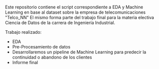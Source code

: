 Este repositorio contiene el script correspondiente a EDA y Machine Learning en base al dataset sobre la empresa de telecomunicaciones "Telco_NN" El mismo forma parte del trabajo final para la materia electiva Ciencia de Datos de la carrera de Ingeniería Industrial.

Trabajo realizado:

* EDA
* Pre-Procesamiento de datos
* Desarrollaremos un pipeline de Machine Learning para predecir la continuidad o abandono de los clientes
* Informe final
  
